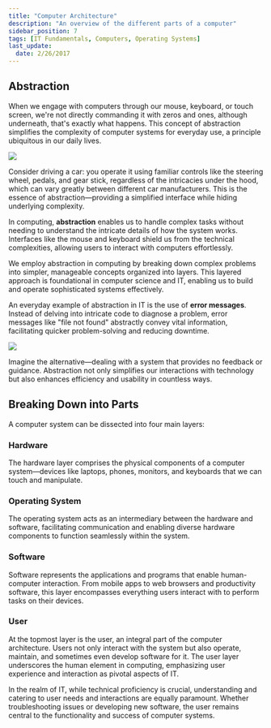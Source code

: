 ```yaml
---
title: "Computer Architecture"
description: "An overview of the different parts of a computer"
sidebar_position: 7
tags: [IT Fundamentals, Computers, Operating Systems]
last_update:
  date: 2/26/2017
---
```



## Abstraction 

When we engage with computers through our mouse, keyboard, or touch screen, we're not directly commanding it with zeros and ones, although underneath, that's exactly what happens. This concept of abstraction simplifies the complexity of computer systems for everyday use, a principle ubiquitous in our daily lives.

<div class="img-center"> 

![](/img/docs/comparchunderthehood.png)

</div>

Consider driving a car: you operate it using familiar controls like the steering wheel, pedals, and gear stick, regardless of the intricacies under the hood, which can vary greatly between different car manufacturers. This is the essence of abstraction—providing a simplified interface while hiding underlying complexity.

In computing, **abstraction** enables us to handle complex tasks without needing to understand the intricate details of how the system works. Interfaces like the mouse and keyboard shield us from the technical complexities, allowing users to interact with computers effortlessly.

We employ abstraction in computing by breaking down complex problems into simpler, manageable concepts organized into layers. This layered approach is foundational in computer science and IT, enabling us to build and operate sophisticated systems effectively.

An everyday example of abstraction in IT is the use of **error messages**. Instead of delving into intricate code to diagnose a problem, error messages like "file not found" abstractly convey vital information, facilitating quicker problem-solving and reducing downtime.

<div class="img-center"> 

![](/img/docs/comparchfilenotfound.png)

</div>

Imagine the alternative—dealing with a system that provides no feedback or guidance. Abstraction not only simplifies our interactions with technology but also enhances efficiency and usability in countless ways.


## Breaking Down into Parts

A computer system can be dissected into four main layers:

### Hardware

The hardware layer comprises the physical components of a computer system—devices like laptops, phones, monitors, and keyboards that we can touch and manipulate.

### Operating System

The operating system acts as an intermediary between the hardware and software, facilitating communication and enabling diverse hardware components to function seamlessly within the system.

### Software

Software represents the applications and programs that enable human-computer interaction. From mobile apps to web browsers and productivity software, this layer encompasses everything users interact with to perform tasks on their devices.

### User

At the topmost layer is the user, an integral part of the computer architecture. Users not only interact with the system but also operate, maintain, and sometimes even develop software for it. The user layer underscores the human element in computing, emphasizing user experience and interaction as pivotal aspects of IT.

In the realm of IT, while technical proficiency is crucial, understanding and catering to user needs and interactions are equally paramount. Whether troubleshooting issues or developing new software, the user remains central to the functionality and success of computer systems.
